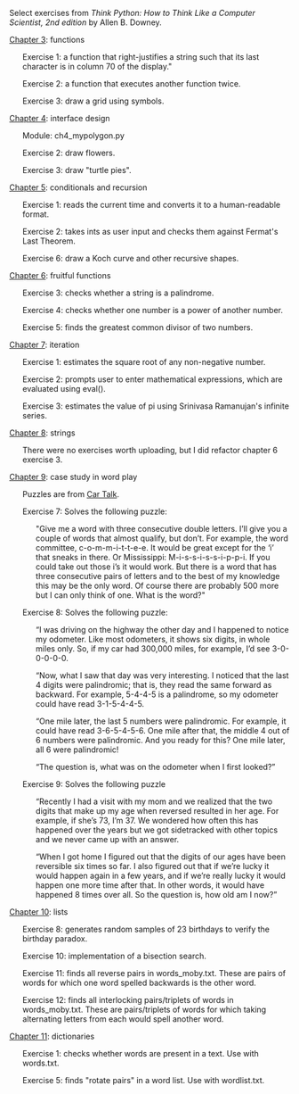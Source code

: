 Select exercises from <i>Think Python: How to Think Like a Computer Scientist, 2nd edition</i> by Allen B. Downey. 

<a href="https://greenteapress.com/thinkpython2/html/thinkpython2004.html">Chapter 3</a>: functions
<ul>Exercise 1: a function that right-justifies a string such that its last character is in column 70 of the display."</ul>
<ul>Exercise 2: a function that executes another function twice.</ul>
<ul>Exercise 3: draw a grid using symbols.</ul>

<a href="https://greenteapress.com/thinkpython2/html/thinkpython2005.html">Chapter 4</a>: interface design
<ul>Module: ch4_mypolygon.py</ul>
<ul>Exercise 2: draw flowers.</ul>
<ul>Exercise 3: draw "turtle pies".</ul>

<a href="https://greenteapress.com/thinkpython2/html/thinkpython2006.html">Chapter 5</a>: conditionals and recursion
<ul>Exercise 1: reads the current time and converts it to a human-readable format.</ul>
<ul>Exercise 2: takes ints as user input and checks them against Fermat's Last Theorem.</ul>
<ul>Exercise 6: draw a Koch curve and other recursive shapes.</ul>

<a href="https://greenteapress.com/thinkpython2/html/thinkpython2007.html">Chapter 6</a>: fruitful functions
<ul>Exercise 3: checks whether a string is a palindrome.</ul>
<ul>Exercise 4: checks whether one number is a power of another number.</ul>
<ul>Exercise 5: finds the greatest common divisor of two numbers.</ul>

<a href="https://greenteapress.com/thinkpython2/html/thinkpython2008.html">Chapter 7</a>: iteration
<ul>Exercise 1: estimates the square root of any non-negative number.</ul>
<ul>Exercise 2: prompts user to enter mathematical expressions, which are evaluated using eval().</ul>
<ul>Exercise 3: estimates the value of pi using Srinivasa Ramanujan's infinite series.</ul>

<a href="https://greenteapress.com/thinkpython2/html/thinkpython2009.html">Chapter 8</a>: strings
<ul>There were no exercises worth uploading, but I did refactor chapter 6 exercise 3.</ul>

<a href="https://greenteapress.com/thinkpython2/html/thinkpython2010.html">Chapter 9</a>: case study in word play
<ul>Puzzles are from <a href="https://www.cartalk.com/radio/puzzler">Car Talk</a>.</ul>
<ul>Exercise 7: Solves the following puzzle:</ul>
<ul><ul>"Give me a word with three consecutive double letters. I’ll give you a couple of words that almost qualify, but don’t. For example, the word committee, c-o-m-m-i-t-t-e-e. It would be great except for the ‘i’ that sneaks in there. Or Mississippi: M-i-s-s-i-s-s-i-p-p-i. If you could take out those i’s it would work. But there is a word that has three consecutive pairs of letters and to the best of my knowledge this may be the only word. Of course there are probably 500 more but I can only think of one. What is the word?"</ul></ul>
<ul>Exercise 8: Solves the following puzzle:</ul>
<ul><ul>“I was driving on the highway the other day and I happened to notice my odometer. Like most odometers, it shows six digits, in whole miles only. So, if my car had 300,000 miles, for example, I’d see 3-0-0-0-0-0.

  “Now, what I saw that day was very interesting. I noticed that the last 4 digits were palindromic; that is, they read the same forward as backward. For example, 5-4-4-5 is a palindrome, so my odometer could have read 3-1-5-4-4-5.

“One mile later, the last 5 numbers were palindromic. For example, it could have read 3-6-5-4-5-6. One mile after that, the middle 4 out of 6 numbers were palindromic. And you ready for this? One mile later, all 6 were palindromic!

“The question is, what was on the odometer when I first looked?”</ul></ul>
<ul>Exercise 9: Solves the following puzzle</ul>
<ul><ul>“Recently I had a visit with my mom and we realized that the two digits that make up my age when reversed resulted in her age. For example, if she’s 73, I’m 37. We wondered how often this has happened over the years but we got sidetracked with other topics and we never came up with an answer.

  “When I got home I figured out that the digits of our ages have been reversible six times so far. I also figured out that if we’re lucky it would happen again in a few years, and if we’re really lucky it would happen one more time after that. In other words, it would have happened 8 times over all. So the question is, how old am I now?”</ul></ul>

<a href="https://greenteapress.com/thinkpython2/html/thinkpython2012.html">Chapter 10</a>: lists
<ul>Exercise 8: generates random samples of 23 birthdays to verify the birthday paradox.</ul>
<ul>Exercise 10: implementation of a bisection search.</ul>
<ul>Exercise 11: finds all reverse pairs in words_moby.txt. These are pairs of words for which one word spelled backwards is the other word.</ul>
<ul>Exercise 12: finds all interlocking pairs/triplets of words in words_moby.txt. These are pairs/triplets of words for which taking alternating letters from each would spell another word.</ul>

<a href="https://greenteapress.com/thinkpython2/html/thinkpython2012.html">Chapter 11</a>: dictionaries
<ul>Exercise 1: checks whether words are present in a text. Use with words.txt.</ul>
<ul>Exercise 5: finds "rotate pairs" in a word list. Use with wordlist.txt.</ul>
